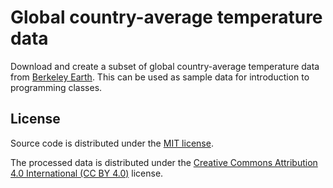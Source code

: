 # Global country-average temperature data

Download and create a subset of global country-average temperature data from
[Berkeley Earth](http://berkeleyearth.lbl.gov). This can be used as sample data
for introduction to programming classes.



## License

Source code is distributed under the [MIT license](LICENSE.txt).

The processed data is distributed under the
[Creative Commons Attribution 4.0 International (CC BY 4.0)](https://creativecommons.org/licenses/by/4.0)
license.

